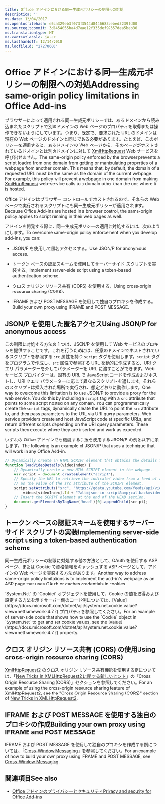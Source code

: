 ```yaml
---
title: Office アドインにおける同一生成元ポリシーの制限への対処
description: ''
ms.date: 12/04/2017
ms.openlocfilehash: e5aa329eb3f073f3544d8446683debed3239fd00
ms.sourcegitcommit: 3d8454055ba4d7aae12f335def97357dea5beb30
ms.translationtype: HT
ms.contentlocale: ja-JP
ms.lasthandoff: 12/14/2018
ms.locfileid: "27270601"
---
```

# <a name="addressing-same-origin-policy-limitations-in-office-add-ins"></a><span data-ttu-id="93316-102">Office アドインにおける同一生成元ポリシーの制限への対処</span><span class="sxs-lookup"><span data-stu-id="93316-102">Addressing same-origin policy limitations in Office Add-ins</span></span>


<span data-ttu-id="93316-p101">ブラウザーによって適用される同一生成元ポリシーでは、あるドメインから読み込まれたスクリプトで別のドメインの Web ページのプロパティを取得または操作できないようにしています。つまり、既定で、要求された URL のドメインは現在の Web ページのドメインと同じである必要があります。たとえば、このポリシーを適用すると、あるドメインの Web ページから、そのページがホストされているドメインとは別のドメインに対して [XmlHttpRequest](https://www.w3.org/TR/XMLHttpRequest/) Web サービスを呼び出せません。</span><span class="sxs-lookup"><span data-stu-id="93316-p101">The same-origin policy enforced by the browser prevents a script loaded from one domain from getting or manipulating properties of a webpage from another domain. This means that, by default, the domain of a requested URL must be the same as the domain of the current webpage. For example, this policy will prevent a webpage in one domain from making [XmlHttpRequest](https://www.w3.org/TR/XMLHttpRequest/) web-service calls to a domain other than the one where it is hosted.</span></span>

<span data-ttu-id="93316-106">Office アドインはブラウザー コントロールでホストされるので、それらの Web ページで実行されるスクリプトにも同一生成元ポリシーが適用されます。</span><span class="sxs-lookup"><span data-stu-id="93316-106">Because Office Add-ins are hosted in a browser control, the same-origin policy applies to script running in their web pages as well.</span></span>

<span data-ttu-id="93316-107">アドインを開発する際に、同一生成元ポリシーの適用に対処するには、次のようにします。</span><span class="sxs-lookup"><span data-stu-id="93316-107">To overcome same-origin policy enforcement when you develop add-ins, you can:</span></span>

- <span data-ttu-id="93316-108">JSON/P を使用して匿名アクセスする。</span><span class="sxs-lookup"><span data-stu-id="93316-108">Use JSON/P for anonymous access.</span></span> 
    
- <span data-ttu-id="93316-109">トークン ベースの認証スキームを使用してサーバーサイド スクリプトを実装する。</span><span class="sxs-lookup"><span data-stu-id="93316-109">Implement server-side script using a token-based authentication scheme.</span></span>
    
- <span data-ttu-id="93316-110">クロス オリジン リソース共有 (CORS) を使用する。</span><span class="sxs-lookup"><span data-stu-id="93316-110">Using cross-origin resource sharing (CORS).</span></span>
    
- <span data-ttu-id="93316-111">IFRAME および POST MESSAGE を使用して独自のプロキシを作成する。</span><span class="sxs-lookup"><span data-stu-id="93316-111">Build your own proxy using IFRAME and POST MESSAGE.</span></span>
    

## <a name="using-jsonp-for-anonymous-access"></a><span data-ttu-id="93316-112">JSON/P を使用した匿名アクセス</span><span class="sxs-lookup"><span data-stu-id="93316-112">Using JSON/P for anonymous access</span></span>


<span data-ttu-id="93316-p102">この制限に対処する方法の 1 つは、JSON/P を使用して Web サービスのプロキシを提供することです。これを行うためには、任意のドメインでホストされているスクリプトを参照する `src` 属性を持つ `script` タグを使用します。`script` タグをプログラムで作成し、`src` 属性で参照する URL を動的に作成すると、URI クエリ パラメーターを介してパラメーターを URL に渡すことができます。Web サービス プロバイダーは、固有の URL で JavaScript コードを作成およびホストし、URI クエリ パラメーターに応じて異なるスクリプトを返します。それらのスクリプトは挿入された場所で実行され、想定どおりに動作します。</span><span class="sxs-lookup"><span data-stu-id="93316-p102">One way to overcome this limitation is to use JSON/P to provide a proxy for the web service. You do this by including a `script` tag with a `src` attribute that points to some script hosted on any domain. You can programmatically create the `script` tags, dynamically create the URL to point the `src` attribute to, and then pass parameters to the URL via URI query parameters. Web service providers create and host JavaScript code at specific URLs, and return different scripts depending on the URI query parameters. These scripts then execute where they are inserted and work as expected.</span></span>

<span data-ttu-id="93316-118">いずれの Office アドインでも機能する手法を使用する JSON/P の例を以下に示します。</span><span class="sxs-lookup"><span data-stu-id="93316-118">The following is an example of JSON/P that uses a technique that will work in any Office Add-in.</span></span>

```js
// Dynamically create an HTML SCRIPT element that obtains the details for the specified video.
function loadVideoDetails(videoIndex) {
    // Dynamically create a new HTML SCRIPT element in the webpage.
    var script = document.createElement("script");
    // Specify the URL to retrieve the indicated video from a feed of a current list of videos,
    // as the value of the src attribute of the SCRIPT element. 
    script.setAttribute("src", "https://gdata.youtube.com/feeds/api/videos/" + 
        videos[videoIndex].Id + "?alt=json-in-script&amp;callback=videoDetailsLoaded");
    // Insert the SCRIPT element at the end of the HEAD section.
    document.getElementsByTagName('head')[0].appendChild(script);
}

```


## <a name="implementing-server-side-script-using-a-token-based-authentication-scheme"></a><span data-ttu-id="93316-119">トークン ベースの認証スキームを使用するサーバーサイド スクリプトの実装</span><span class="sxs-lookup"><span data-stu-id="93316-119">Implementing server-side script using a token-based authentication scheme</span></span>


<span data-ttu-id="93316-120">同一生成元ポリシーの制限に対処する他の方法として、OAuth を使用する ASP ページ、または Cookie で資格情報をキャッシュする ASP ページとして、アドインの Web ページを実装する方法があります。</span><span class="sxs-lookup"><span data-stu-id="93316-120">Another way to address same-origin policy limitations is to implement the add-in's webpage as an ASP page that uses OAuth or caches credentials in cookies.</span></span>

<span data-ttu-id="93316-121">
  `System.Net` の `Cookie\` オブジェクトを使用して、Cookie の値を取得および設定する方法を示すサーバー側のコード例については、[Value](https://docs.microsoft.com/dotnet/api/system.net.cookie.value?view=netframework-4.7.2) プロパティを参照してください。</span><span class="sxs-lookup"><span data-stu-id="93316-121">For an example of server-side code that shows how to use the  `Cookie` object in `System.Net` to get and set cookie values, see the [Value](https://docs.microsoft.com/dotnet/api/system.net.cookie.value?view=netframework-4.7.2) property.</span></span>


## <a name="using-cross-origin-resource-sharing-cors"></a><span data-ttu-id="93316-122">クロス オリジン リソース共有 (CORS) の使用</span><span class="sxs-lookup"><span data-stu-id="93316-122">Using cross-origin resource sharing (CORS)</span></span>


<span data-ttu-id="93316-123">[XmlHttpRequest2](https://dvcs.w3.org/hg/xhr/raw-file/tip/Overview.html) のクロス オリジン リソース共有機能を使用する例については、「[New Tricks in XMLHttpRequest2 に関する新しいヒント](https://www.html5rocks.com/en/tutorials/file/xhr2/)」の「Cross Origin Resource Sharing (CORS)」セクションを参照してください。</span><span class="sxs-lookup"><span data-stu-id="93316-123">For an example of using the cross-origin resource sharing feature of [XmlHttpRequest2](https://dvcs.w3.org/hg/xhr/raw-file/tip/Overview.html), see the "Cross Origin Resource Sharing (CORS)" section of [New Tricks in XMLHttpRequest2](https://www.html5rocks.com/en/tutorials/file/xhr2/).</span></span>


## <a name="building-your-own-proxy-using-iframe-and-post-message"></a><span data-ttu-id="93316-124">IFRAME および POST MESSAGE を使用する独自のプロキシの作成</span><span class="sxs-lookup"><span data-stu-id="93316-124">Building your own proxy using IFRAME and POST MESSAGE</span></span>


<span data-ttu-id="93316-125">IFRAME および POST MESSAGE を使用して独自のプロキシを作成する例については、「[Cross-Window Messaging](http://ejohn.org/blog/cross-window-messaging/)」を参照してください。</span><span class="sxs-lookup"><span data-stu-id="93316-125">For an example of how to build your own proxy using IFRAME and POST MESSAGE, see [Cross-Window Messaging](http://ejohn.org/blog/cross-window-messaging/).</span></span>


## <a name="see-also"></a><span data-ttu-id="93316-126">関連項目</span><span class="sxs-lookup"><span data-stu-id="93316-126">See also</span></span>

- [<span data-ttu-id="93316-127">Office アドインのプライバシーとセキュリティ</span><span class="sxs-lookup"><span data-stu-id="93316-127">Privacy and security for Office Add-ins</span></span>](../concepts/privacy-and-security.md)
    
